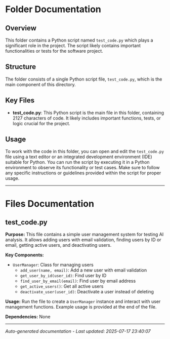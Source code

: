 # Folder Documentation

## Overview
This folder contains a Python script named `test_code.py` which plays a significant role in the project. The script likely contains important functionalities or tests for the software project.

## Structure
The folder consists of a single Python script file, `test_code.py`, which is the main component of this directory.

## Key Files
- **test_code.py**: This Python script is the main file in this folder, containing 2127 characters of code. It likely includes important functions, tests, or logic crucial for the project.

## Usage
To work with the code in this folder, you can open and edit the `test_code.py` file using a text editor or an integrated development environment (IDE) suitable for Python. You can run the script by executing it in a Python environment to observe its functionality or test cases. Make sure to follow any specific instructions or guidelines provided within the script for proper usage.

---

# Files Documentation

## test_code.py

**Purpose:** This file contains a simple user management system for testing AI analysis. It allows adding users with email validation, finding users by ID or email, getting active users, and deactivating users.

**Key Components:**
- `UserManager`: Class for managing users
  - `add_user(name, email)`: Add a new user with email validation
  - `get_user_by_id(user_id)`: Find user by ID
  - `find_user_by_email(email)`: Find user by email address
  - `get_active_users()`: Get all active users
  - `deactivate_user(user_id)`: Deactivate a user instead of deleting

**Usage:** Run the file to create a `UserManager` instance and interact with user management functions. Example usage is provided at the end of the file.

**Dependencies:** None

---
*Auto-generated documentation - Last updated: 2025-07-17 23:40:07*
